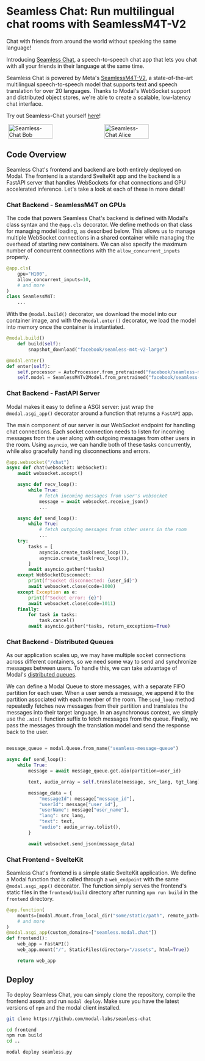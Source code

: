# Seamless Chat: Run multilingual chat rooms with SeamlessM4T-V2

Chat with friends from around the world without speaking the same language!

Introducing [Seamless Chat](https://github.com/modal-labs/seamless-chat), a speech-to-speech chat app that lets you chat with all your friends in their language at the same time.

Seamless Chat is powered by Meta's [SeamlessM4T-V2](https://github.com/facebookresearch/seamless_communication/tree/main), a state-of-the-art multilingual speech-to-speech model that supports text and speech translation for over 20 languages. Thanks to Modal's WebSocket support and distributed object stores, we're able to create a scalable, low-latency chat interface.

Try out Seamless-Chat yourself [here](https://seamless.modal.chat)!

<div style="display: flex; justify-content: space-around;">
  <img src="https://modal-cdn.com/seamless-chat/bob.png" alt="Seamless-Chat Bob" width="48%">
  <img src="https://modal-cdn.com/seamless-chat/alice.png" alt="Seamless-Chat Alice" width="48%">
</div>

## Code Overview

Seamless Chat's frontend and backend are both entirely deployed on Modal. The frontend is a standard SvelteKit app and the backend is a FastAPI server that handles WebSockets for chat connections and GPU accelerated inference. Let's take a look at each of these in more detail!

### Chat Backend - SeamlessM4T on GPUs

The code that powers Seamless Chat's backend is defined with Modal's class syntax and the `@app.cls` decorator. We define methods on that class for managing model loading, as described below. This allows us to manage multiple WebSocket connections in a shared container while managing the overhead of starting new containers. We can also specify the maximum number of concurrent connections with the `allow_concurrent_inputs` property.

```python
@app.cls(
    gpu="H100",
    allow_concurrent_inputs=10,
    # and more
)
class SeamlessM4T:
    ...
```

With the `@modal.build()` decorator, we download the model into our container image, and with the `@modal.enter()` decorator, we load the model into memory once the container is instantiated.

```python notest
@modal.build()
    def build(self):
        snapshot_download("facebook/seamless-m4t-v2-large")

@modal.enter()
def enter(self):
    self.processor = AutoProcessor.from_pretrained("facebook/seamless-m4t-v2-large")
    self.model = SeamlessM4Tv2Model.from_pretrained("facebook/seamless-m4t-v2-large").to("cuda")
```

### Chat Backend - FastAPI Server

Modal makes it easy to define a ASGI server: just wrap the `@modal.asgi_app()` decorator around a function that returns a `FastAPI` app.

The main component of our server is our WebSocket endpoint for handling chat connections. Each socket connection needs to listen for incoming messages from the user along with outgoing messages from other users in the room. Using `asyncio`, we can handle both of these tasks concurrently, while also gracefully handling disconnections and errors.

```python notest
@app.websocket("/chat")
async def chat(websocket: WebSocket):
    await websocket.accept()

    async def recv_loop():
        while True:
            # fetch incoming messages from user's websocket
            message = await websocket.receive_json()
            ...

    async def send_loop():
        while True:
            # fetch outgoing messages from other users in the room
            ...
    try:
        tasks = [
            asyncio.create_task(send_loop()),
            asyncio.create_task(recv_loop()),
        ]
        await asyncio.gather(*tasks)
    except WebSocketDisconnect:
        print(f"Socket disconnected: {user_id}")
        await websocket.close(code=1000)
    except Exception as e:
        print(f"Socket error: {e}")
        await websocket.close(code=1011)
    finally:
        for task in tasks:
            task.cancel()
        await asyncio.gather(*tasks, return_exceptions=True)
```

### Chat Backend - Distributed Queues

As our application scales up, we may have multiple socket connections across different containers, so we need some way to send and synchronize messages between users. To handle this, we can take advantage of Modal's [distributed queues](https://modal.com/docs/guide/dicts-and-queues#modal-queues).

We can define a Modal Queue to store messages, with a separate FIFO partition for each user. When a user sends a message, we append it to the partition associated with each member of the room. The `send_loop` method repeatedly fetches new messages from their partition and translates the messages into their target language. In an asynchronous context, we simply use the `.aio()` function suffix to fetch messages from the queue. Finally, we pass the messages through the translation model and send the response back to the user.

```python

message_queue = modal.Queue.from_name("seamless-message-queue")

async def send_loop():
    while True:
        message = await message_queue.get.aio(partition=user_id)

        text, audio_array = self.translate(message, src_lang, tgt_lang)

        message_data = {
            "messageId": message["message_id"],
            "userId": message["user_id"],
            "userName": message["user_name"],
            "lang": src_lang,
            "text": text,
            "audio": audio_array.tolist(),
        }

        await websocket.send_json(message_data)
```

### Chat Frontend - SvelteKit

Seamless Chat's frontend is a simple static SvelteKit application. We define a Modal function that is called through a `web_endpoint` with the same `@modal.asgi_app()` decorator. The function simply serves the frontend's static files in the `frontend/build` directory after running `npm run build` in the `frontend` directory.

```python
@app.function(
    mounts=[modal.Mount.from_local_dir("some/static/path", remote_path="/assets")],
    # and more
)
@modal.asgi_app(custom_domains=["seamless.modal.chat"])
def frontend():
    web_app = FastAPI()
    web_app.mount("/", StaticFiles(directory="/assets", html=True))

    return web_app
```

## Deploy

To deploy Seamless Chat, you can simply clone the repository, compile the frontend assets and run `modal deploy`. Make sure you have the latest versions of `npm` and the modal client installed.

```bash
git clone https://github.com/modal-labs/seamless-chat

cd frontend
npm run build
cd ..

modal deploy seamless.py
```
